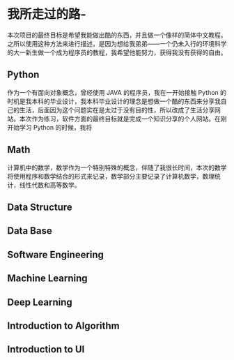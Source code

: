 # 我所走过的路-
本次项目的最终目标是希望我能做出酷的东西，并且做一个像样的简体中文教程。
之所以使用这种方法来进行描述，是因为想给我弟弟——一个仍未入行的环境科学的大一新生做一个成为程序员的教程，我希望他能努力，获得我没有获得的自由。

## Python
作为一个有面向对象概念，曾经使用 JAVA 的程序员，我在一开始接触 Python 的时机是我本科的毕业设计，我本科毕业设计的理念是想做一个酷的东西来分享我自己的生活，后面因为这个问题实在是太过于没有目的性，所以改成了生活分享网站。本次作为练习，软件方面的最终目标就是完成一个知识分享的个人网站。在刚开始学习 Python 的时候，我将 

## Math
计算机中的数学，数学作为一个特别特殊的概念，伴随了我很长时间，本次的数学将使用程序和数学结合的形式来记录，数学部分主要记录了计算机数学，数理统计，线性代数和高等数学。

## Data Structure

## Data Base

## Software Engineering

## Machine Learning

## Deep Learning

## Introduction to Algorithm

## Introduction to UI

